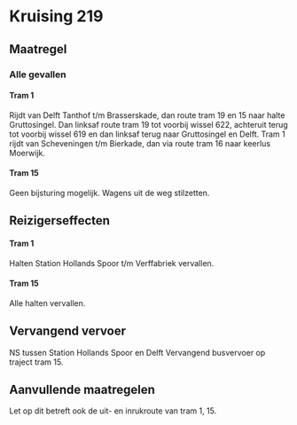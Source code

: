 # Kruising 219
## Maatregel
### Alle gevallen

#### Tram 1
Rijdt van Delft Tanthof t/m Brasserskade, dan route tram 19 en 15 naar halte Gruttosingel. Dan linksaf route tram 19 tot voorbij wissel 622, achteruit terug tot voorbij wissel 619 en dan linksaf terug naar Gruttosingel en Delft.
Tram 1 rijdt van Scheveningen t/m Bierkade, dan via route tram 16 naar keerlus Moerwijk.

#### Tram 15
Geen bijsturing mogelijk.
Wagens uit de weg stilzetten.

## Reizigerseffecten

#### Tram 1
Halten Station Hollands Spoor t/m Verffabriek vervallen.

#### Tram 15
Alle halten vervallen.

## Vervangend vervoer
NS tussen Station Hollands Spoor en Delft
Vervangend busvervoer op traject tram 15.

## Aanvullende maatregelen
Let op dit betreft ook de uit- en inrukroute van tram 1, 15.
